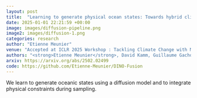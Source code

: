 ```yaml
---
layout: post
title:  "Learning to generate physical ocean states: Towards hybrid climate modeling."
date: 2025-01-01 22:21:59 +00:00
image: images/diffusion-pipeline.png
image2: images/diffusion-1.png
categories: research
author: "Etienne Meunier"
venue: "Accepted at ICLR 2025 Workshop : Tackling Climate Change with Machine Learning "
authors: "<strong>Etienne Meunier</strong>, David Kamm, Guillaume Gachon, Redouane Lguensat and Julie Deshayes"
arxiv: https://arxiv.org/abs/2502.02499
code: https://github.com/Etienne-Meunier/DINO-Fusion
---
```

We learn to generate oceanic states using a diffusion model and to integrate physical constraints during sampling.
